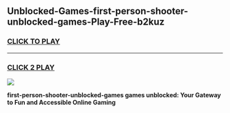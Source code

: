 
## Unblocked-Games-first-person-shooter-unblocked-games-Play-Free-b2kuz
<h3>
<a href="https://premium76.site?title=first-person-shooter-unblocked-games&ref=18A1">CLICK TO PLAY</a></h3>
<hr>

<h3>
<a href="https://premium76.site?title=first-person-shooter-unblocked-games&ref=18A1">CLICK 2 PLAY</a>
  
</h3>

<a href="https://premium76.site?title=first-person-shooter-unblocked-games&ref=18A1"><img src="https://clearcache.store/games.png"></a>


**first-person-shooter-unblocked-games games unblocked: Your Gateway to Fun and Accessible Online Gaming**
